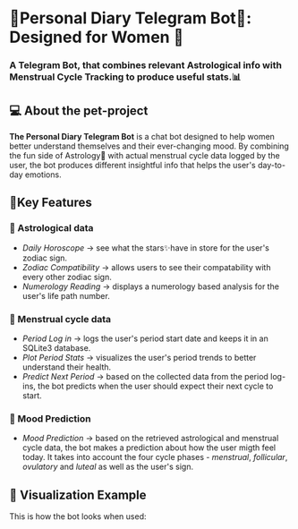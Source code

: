 # 🩷Personal Diary Telegram Bot🤖: Designed for Women 🥰
### A Telegram Bot, that combines relevant Astrological info with Menstrual Cycle Tracking to produce useful stats.📊



## 💻 About the pet-project

**The Personal Diary Telegram Bot** is a chat bot designed to help women better understand themselves and their 
ever-changing mood. By combining the fun side of Astrology🔮 with actual menstrual cycle data logged by the user,
the bot produces different insightful info that helps the user's day-to-day emotions.

## 🧿Key Features
### 🌸 Astrological data
- *Daily Horoscope* -> see what the stars✨have in store for the user's zodiac sign.
- *Zodiac Compatibility* -> allows users to see their compatability with every other zodiac sign.
- *Numerology Reading* -> displays a numerology based analysis for the user's life path number.

### 🌸 Menstrual cycle data
- *Period Log in* -> logs the user's period start date and keeps it in an SQLite3 database.
- *Plot Period Stats* -> visualizes the user's period trends to better understand their health.
- *Predict Next Period* -> based on the collected data from the period log-ins, the bot predicts 
   when the user should expect their next cycle to start.

### 🌸 Mood Prediction
- *Mood Prediction* -> based on the retrieved astrological and menstrual cycle data, the bot 
   makes a prediction about how the user migth feel today. It takes into account the four 
   cycle phases - *menstrual*, *follicular*, *ovulatory* and *luteal* as well as the user's sign.

## 🎨 Visualization Example
This is how the bot looks when used:
